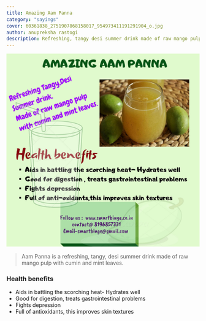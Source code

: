 ```yaml
---
title: Amazing Aam Panna
category: "sayings"
cover: 60361838_2751907868158017_954973411191291904_o.jpg
author: anupreksha rastogi
description: Refreshing, tangy desi summer drink made of raw mango pulp with cumin and mint leaves.
---
```


![Aam Panna](60361838_2751907868158017_954973411191291904_o.jpg)

> Aam Panna is a refreshing, tangy, desi summer drink made of raw mango pulp with cumin and mint leaves.

### Health benefits

- Aids in battling the scorching heat- Hydrates well
- Good for digestion, treats gastrointestinal problems
- Fights depression
- Full of antioxidants, this improves skin textures
